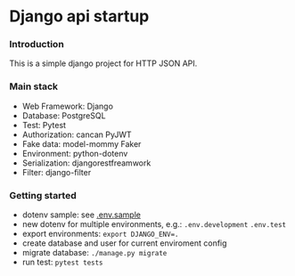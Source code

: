 # Django api startup

### Introduction

This is a simple django project for HTTP JSON API.


### Main stack

- Web Framework: Django
- Database: PostgreSQL
- Test: Pytest
- Authorization: cancan PyJWT
- Fake data: model-mommy Faker
- Environment: python-dotenv
- Serialization: djangorestfreamwork
- Filter: django-filter


### Getting started

- dotenv sample: see [.env.sample](.env.sample)
- new dotenv for multiple environments, e.g.: `.env.development` `.env.test`
- export environments: `export DJANGO_ENV=.`
- create database and user for current enviroment config
- migrate database: `./manage.py migrate`
- run test: `pytest tests`

